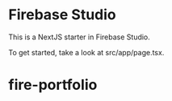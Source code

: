 # Firebase Studio

This is a NextJS starter in Firebase Studio.

To get started, take a look at src/app/page.tsx.
# fire-portfolio
